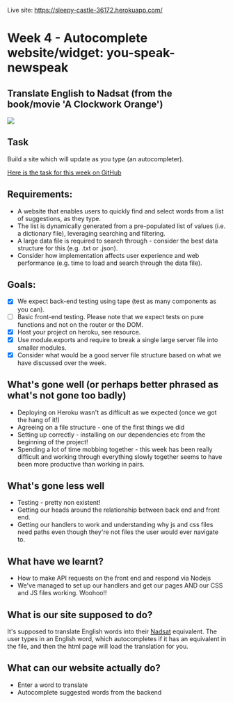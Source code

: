 Live site: https://sleepy-castle-36172.herokuapp.com/

# Week 4 - Autocomplete website/widget: you-speak-newspeak
## Translate English to Nadsat (from the book/movie 'A Clockwork Orange')

<img src="https://is4-ssl.mzstatic.com/image/thumb/Video22/v4/ef/49/de/ef49de27-5a84-9dc2-80be-d51560ae8d68/mzm.tcjamxoj.lsr/268x0w.png"></img>

## Task
Build a site which will update as you type (an autocompleter).

[Here is the task for this week on GitHub](https://github.com/foundersandcoders/master-reference/blob/master/coursebook/week-4/project.md)

## Requirements:
* A website that enables users to quickly find and select words from a list of suggestions, as they type.
* The list is dynamically generated from a pre-populated list of values (i.e. a dictionary file), leveraging searching and filtering.
* A large data file is required to search through - consider the best data structure for this (e.g. .txt or .json).
* Consider how implementation affects user experience and web performance (e.g. time to load and search through the data file).

## Goals: 
- [X] We expect back-end testing using tape (test as many components as you can).
- [ ] Basic front-end testing. Please note that we expect tests on pure functions and not on the router or the DOM.
- [x] Host your project on heroku, see resource.
- [X] Use module.exports and require to break a single large server file into smaller modules.
- [x] Consider what would be a good server file structure based on what we have discussed over the week.

## What's gone well (or perhaps better phrased as what's not gone too badly)
* Deploying on Heroku wasn't as difficult as we expected (once we got the hang of it!)
* Agreeing on a file structure - one of the first things we did
* Setting up correctly - installing on our dependencies etc from the beginning of the project!
* Spending a lot of time mobbing together - this week has been really difficult and working through everything slowly together seems to have been more productive than working in pairs. 

## What's gone less well
* Testing - pretty non existent!
* Getting our heads around the relationship between back end and front end. 
* Getting our handlers to work and understanding why js and css files need paths even though they're not files the user would ever navigate to. 

## What have we learnt?
* How to make API requests on the front end and respond via Nodejs
* We've managed to set up our handlers and get our pages AND our CSS and JS files working. Woohoo!!

## What is our site supposed to do?
It's supposed to translate English words into their [Nadsat](https://en.wikipedia.org/wiki/Nadsat) equivalent. The user types in an English word, which autocompletes if it has an equivalent in the file, and then the html page will load the translation for you.

## What can our website actually do?
* Enter a word to translate
* Autocomplete suggested words from the backend

